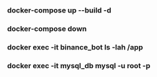 <h3>docker-compose up --build -d</h3>
<h3>docker-compose down</h3>
<h3>docker exec -it binance_bot ls -lah /app</h3>
<h3>docker exec -it mysql_db mysql -u root -p</h3>